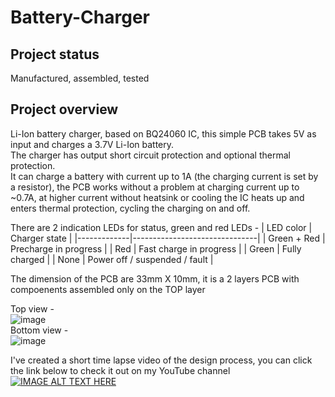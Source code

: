 # Battery-Charger

## Project status 
Manufactured, assembled, tested

## Project overview

Li-Ion battery charger, based on BQ24060 IC, this simple PCB takes 5V as input and charges
a 3.7V Li-Ion battery. \
The charger has output short circuit protection and optional thermal protection. \
It can charge a battery with current up to 1A (the charging current is set by a resistor), the PCB works without a problem at charging current up to ~0.7A, at higher current without heatsink or cooling the IC heats up and enters thermal protection, cycling the charging on and off.

There are 2 indication LEDs for status, green and red LEDs -
| LED color   | Charger state                 |
|-------------|-------------------------------|
| Green + Red | Precharge in progress         |
| Red         | Fast charge in progress       |
| Green       | Fully charged                 |
| None        | Power off / suspended / fault |

The dimension of the PCB are 33mm X 10mm, it is a 2 layers PCB with compoenents assembled only on the TOP layer

Top view - \
![image](https://user-images.githubusercontent.com/119447042/212188589-60668929-589c-4c21-b75b-a4168886604b.png)
\
Bottom view -  \
![image](https://user-images.githubusercontent.com/119447042/212188629-1f806481-5ab1-419d-8a1f-1052dd723c13.png)

I've created a short time lapse video of the design process, you can click the link below to check it out on my YouTube channel 
[![IMAGE ALT TEXT HERE](https://img.youtube.com/vi/Mz6wxAzDqSU/hqdefault.jpg)](https://youtu.be/Mz6wxAzDqSU)
